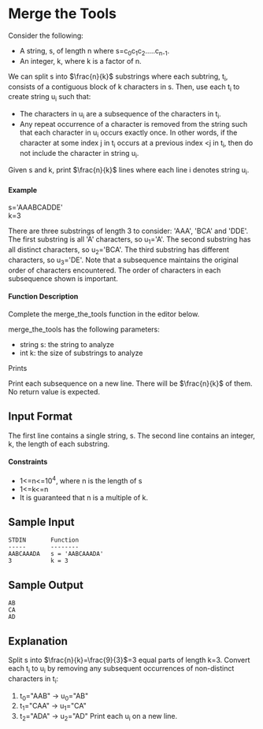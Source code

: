 # Merge the Tools

Consider the following:

- A string, s, of length n where s=c<sub>0</sub>c<sub>1</sub>c<sub>2</sub>.....c<sub>n-1</sub>.
- An integer, k, where k is a factor of n.

We can split s into $\frac{n}{k}$ substrings where each subtring, t<sub>i</sub>, consists of a contiguous block of k characters in s. Then, use each t<sub>i</sub> to create string u<sub>i</sub> such that:

- The characters in u<sub>i</sub> are a subsequence of the characters in t<sub>i</sub>.
- Any repeat occurrence of a character is removed from the string such that each character in u<sub>i</sub> occurs exactly once. In other words, if the character at some index j in t<sub>i</sub> occurs at a previous index \<j in t<sub>i</sub>, then do not include the character in string u<sub>i</sub>.

Given s and k, print $\frac{n}{k}$ lines where each line i denotes string u<sub>i</sub>.

#### Example
s='AAABCADDE'\
k=3

There are three substrings of length 3 to consider: 'AAA', 'BCA' and 'DDE'. The first substring is all 'A' characters, so u<sub>1</sub>='A'. The second substring has all distinct characters, so u<sub>2</sub>='BCA'. The third substring has  different characters, so u<sub>3</sub>='DE'. Note that a subsequence maintains the original order of characters encountered. The order of characters in each subsequence shown is important.

#### Function Description

Complete the merge_the_tools function in the editor below.

merge_the_tools has the following parameters:

- string s: the string to analyze
- int k: the size of substrings to analyze
  
Prints

Print each subsequence on a new line. There will be $\frac{n}{k}$ of them. No return value is expected.

## Input Format

The first line contains a single string, s.
The second line contains an integer, k, the length of each substring.

#### Constraints

- 1\<=n\<=10<sup>4</sup>, where n is the length of s
- 1\<=k\<=n
- It is guaranteed that n is a multiple of k.
## Sample Input
```
STDIN       Function
-----       --------
AABCAAADA   s = 'AABCAAADA'
3           k = 3
```
## Sample Output
```
AB
CA
AD
```
## Explanation

Split s into $\frac{n}{k}=\frac{9}{3}$=3 equal parts of length k=3. Convert each t<sub>i</sub> to u<sub>i</sub> by removing any subsequent occurrences of non-distinct characters in t<sub>i</sub>:
1. t<sub>0</sub>="AAB" -> u<sub>0</sub>="AB"
2. t<sub>1</sub>="CAA" -> u<sub>1</sub>="CA"
3. t<sub>2</sub>="ADA" -> u<sub>2</sub>="AD"
Print each u<sub>i</sub> on a new line.
